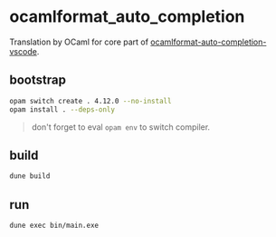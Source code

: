 # ocamlformat_auto_completion

Translation by OCaml for core part of [ocamlformat-auto-completion-vscode](https://github.com/tars0x9752/ocamlformat-auto-completion-vscode).

## bootstrap

```sh
opam switch create . 4.12.0 --no-install
opam install . --deps-only
```

> don't forget to eval `opam env` to switch compiler.

## build

```sh
dune build
```

## run

```sh
dune exec bin/main.exe
```

